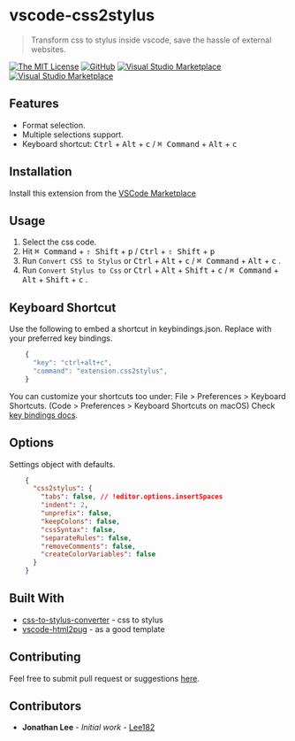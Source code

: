 # vscode-css2stylus

> Transform css to stylus inside vscode, save the hassle of external websites.

[![The MIT License](https://img.shields.io/badge/license-MIT-orange.svg?style=flat-square)](http://opensource.org/licenses/MIT)
[![GitHub](https://img.shields.io/github/release/Lee182/vscode-css2stylus.svg?style=flat-square)](https://github.com/Lee182/vscode-css2stylus/releases)
[![Visual Studio Marketplace](https://vsmarketplacebadge.apphb.com/version-short/Lee182.vscode-css2stylus.svg?style=flat-square)](https://marketplace.visualstudio.com/items?itemName=Lee182.vscode-css2stylus)
[![Visual Studio Marketplace](https://vsmarketplacebadge.apphb.com/installs/Lee182.vscode-css2stylus.svg?style=flat-square)](https://marketplace.visualstudio.com/items?itemName=Lee182.vscode-css2stylus)

## Features

* Format selection.
* Multiple selections support.
* Keyboard shortcut: <kbd>Ctrl</kbd> + <kbd>Alt</kbd> + <kbd>c</kbd> / <kbd>⌘ Command</kbd> + <kbd>Alt</kbd> + <kbd>c</kbd>

## Installation

Install this extension from the [VSCode
Marketplace](https://marketplace.visualstudio.com/items?itemName=Lee182.vscode-css2stylus)

## Usage

1. Select the css code.
2. Hit <kbd>⌘ Command</kbd> + <kbd>⇧ Shift</kbd> + <kbd>p</kbd> / <kbd>Ctrl</kbd> + <kbd>⇧ Shift</kbd> + <kbd>p</kbd>
3. Run `Convert CSS to Stylus` or <kbd>Ctrl</kbd> + <kbd>Alt</kbd> + <kbd>c</kbd> / <kbd>⌘ Command</kbd> + <kbd>Alt</kbd> + <kbd>c</kbd> .
4. Run `Convert Stylus to Css` or <kbd>Ctrl</kbd> + <kbd>Alt</kbd> + <kbd>Shift</kbd> + <kbd>c</kbd> / <kbd>⌘ Command</kbd> + <kbd>Alt</kbd> + <kbd>Shift</kbd> + <kbd>c</kbd> .
## Keyboard Shortcut

Use the following to embed a shortcut in keybindings.json. Replace with your preferred key bindings.

```js
    {
      "key": "ctrl+alt+c",
      "command": "extension.css2stylus",
    }
```
You can customize your shortcuts too under: File > Preferences > Keyboard Shortcuts. (Code > Preferences > Keyboard Shortcuts on macOS)
Check [key bindings docs](https://code.visualstudio.com/docs/getstarted/keybindings).

## Options

Settings object with defaults.

```json
    {
      "css2stylus": {
        "tabs": false, // !editor.options.insertSpaces
        "indent": 2,
        "unprefix": false,
        "keepColons": false,
        "cssSyntax": false,
        "separateRules": false,
        "removeComments": false,
        "createColorVariables": false
      }
    }
```

## Built With
* [css-to-stylus-converter](https://github.com/KonstantinKai/css-to-stylus-converter#readme) - css to stylus
* [vscode-html2pug](https://github.com/dbalas/vscode-html2pug) - as a good template

## Contributing
Feel free to submit pull request or suggestions [here](https://github.com/Lee182/vscode-css2stylus/issues/new).

## Contributors
* **Jonathan Lee** - *Initial work* - [Lee182](https://github.com/Lee182)
